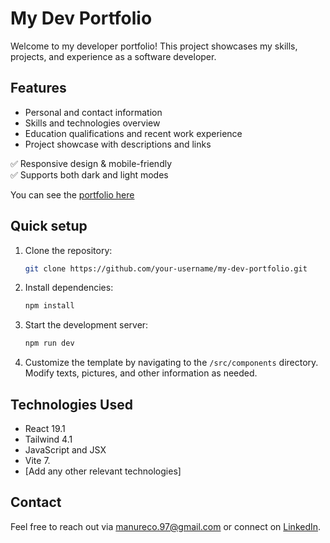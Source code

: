 # My Dev Portfolio

Welcome to my developer portfolio! This project showcases my skills, projects, and experience as a software developer.

## Features

- Personal and contact information
- Skills and technologies overview
- Education qualifications and recent work experience
- Project showcase with descriptions and links

✅ Responsive design & mobile-friendly  
✅ Supports both dark and light modes 

You can see the [portfolio here](https://zemanue.github.io/my-dev-portfolio/)

## Quick setup

1. Clone the repository:
    ```bash
    git clone https://github.com/your-username/my-dev-portfolio.git
    ```
2. Install dependencies:
    ```bash
    npm install
    ```
3. Start the development server:
    ```bash
    npm run dev
    ```
4. Customize the template by navigating to the `/src/components` directory. Modify texts, pictures, and other information as needed.

## Technologies Used

- React 19.1
- Tailwind 4.1
- JavaScript and JSX
- Vite 7.
- [Add any other relevant technologies]

## Contact

Feel free to reach out via [manureco.97@gmail.com](mailto:manureco.97@gmail.com) or connect on [LinkedIn](https://www.linkedin.com/in/jose-manuel-redondo-conde/).